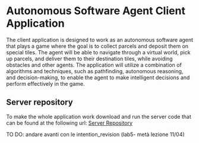 # Autonomous Software Agent Client Application

The client application is designed to work as an autonomous software agent that plays a game where the goal is to
collect parcels and deposit them on special tiles. The agent will be able to navigate through a virtual world, pick
up parcels, and deliver them to their destination tiles, while avoiding obstacles and other agents. The application
will utilize a combination of algorithms and techniques, such as pathfinding, autonomous reasoning, and
decision-making, to enable the agent to make intelligent decisions and perform effectively in the game.

## Server repository

To make the whole application work download and run the server code that can be found at the following url: [Server Repository](https://github.com/unitn-ASA/Deliveroo.js)

TO DO: andare avanti con le intention_revision (lab5- metà lezione 11/04)

